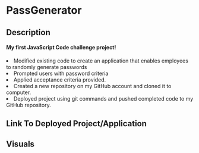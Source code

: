 # PassGenerator
## Description
<H4>My first JavaScript Code challenge project!</H4>
<li> Modified existing code to create an application that enables employees to randomly generate passwords</li>
<li>Prompted users with password criteria</li>
<li>Applied acceptance criteria provided.</li>
<li>Created a new repository on my GitHub account and cloned it to computer.</li>
<li>Deployed project using git commands and pushed completed code to my GitHub repository.</li>

## Link To Deployed Project/Application


## Visuals

